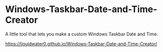 # Windows-Taskbar-Date-and-Time-Creator
A little tool that lets you make a custom Windows Taskbar Date and Time.

https://liquidwater0.github.io/Windows-Taskbar-Date-and-Time-Creator/